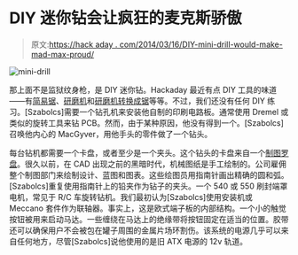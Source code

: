 # DIY 迷你钻会让疯狂的麦克斯骄傲

> 原文:[https://hack aday . com/2014/03/16/DIY-mini-drill-would-make-mad-max-proud/](https://hackaday.com/2014/03/16/diy-mini-drill-would-make-mad-max-proud/)

![mini-drill](../Images/0d2ae8e03ef875df5e3efea2c0359137.png)

那上面不是监狱纹身枪，是 DIY 迷你钻。Hackaday 最近有点 DIY 工具的味道——有[简易锯](http://hackaday.com/2014/02/20/scrappy-lil-circular-saw/)、[研磨机](http://hackaday.com/2014/03/12/tiny-improvised-grindersaw-packs-a-punch/)和[研磨机转换成锯](http://hackaday.com/2014/03/04/russian-man-builds-a-chainsaw-out-of-a-grinder/)等等。不过，我们还没有任何 DIY 练习。[Szabolcs]需要一个钻孔机来安装他自制的印刷电路板。通常使用 Dremel 或类似的旋转工具来钻 PCB。然而，由于某种原因，他没有得到一个。[Szabolcs]召唤他内心的 MacGyver，用他手头的零件做了一个钻头。

每台钻机都需要一个卡盘，或者至少是一个夹头。这个钻头的卡盘来自一个[制图罗盘](http://en.wikipedia.org/wiki/Compass_(drafting))。很久以前，在 CAD 出现之前的黑暗时代，机械图纸是手工绘制的。公司雇佣整个制图部门来绘制设计、蓝图和图表。这些绘图员用指南针画出精确的圆和弧。[Szabolcs]重复使用指南针上的铅夹作为钻子的夹头。一个 540 或 550 刷封端罩电机，常见于 R/C 车旋转钻机。我们最初认为[Szabolcs]使用安装机或 Meccano 套件作为联轴器。事实上，这是欧式端子板的内部结构。一个小的触觉按钮被用来启动马达。一些缠绕在马达上的绝缘带将按钮固定在适当的位置。胶带还可以确保用户不会被包在罐子周围的金属片场环割伤。该系统的电源几乎可以来自任何地方，尽管[Szabolcs]说他使用的是旧 ATX 电源的 12v 轨道。